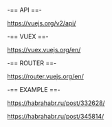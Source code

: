-== API ==-

https://vuejs.org/v2/api/

-== VUEX ==-

https://vuex.vuejs.org/en/

-== ROUTER ==-

https://router.vuejs.org/en/

-== EXAMPLE ==-

https://habrahabr.ru/post/332628/

https://habrahabr.ru/post/345814/

